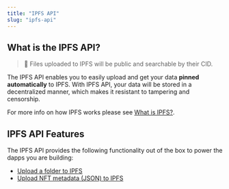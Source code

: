 ```yaml
---
title: "IPFS API"
slug: "ipfs-api"
---
```

## What is the IPFS API?

> 📘 Files uploaded to IPFS will be public and searchable by their CID.

The IPFS API enables you to easily upload and get your data **pinned automatically** to IPFS. With IPFS API, your data will be stored in a decentralized manner, which makes it resistant to tampering and censorship.

For more info on how IPFS works please see [What is IPFS?](https://docs.ipfs.tech/concepts/what-is-ipfs/).

## IPFS API Features

The IPFS API provides the following functionality out of the box to power the dapps you are building:

- [Upload a folder to IPFS](/docs/how-to-upload-a-folder-to-ipfs)
- [Upload NFT metadata (JSON) to IPFS](/docs/how-to-upload-nft-metadata-to-ipfs)